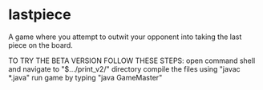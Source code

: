 # lastpiece
A game where you attempt to outwit your opponent into taking the last piece on the board.

TO TRY THE BETA VERSION FOLLOW THESE STEPS:
open command shell and navigate to "$.../print_v2/" directory
compile the files using "javac \*.java"
run game by typing "java GameMaster"
  
